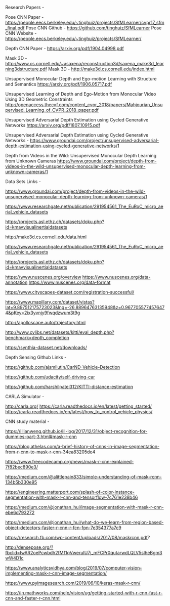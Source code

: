 Research Papers -

Pose CNN Paper   - https://people.eecs.berkeley.edu/~tinghuiz/projects/SfMLearner/cvpr17_sfm_final.pdf
Pose CNN Github  - https://github.com/tinghuiz/SfMLearner 
Pose CNN Website - https://people.eecs.berkeley.edu/~tinghuiz/projects/SfMLearner/

Depth CNN Paper  - https://arxiv.org/pdf/1904.04998.pdf

Mask 3D - http://www.cs.cornell.edu/~asaxena/reconstruction3d/saxena_make3d_learning3dstructure.pdf
Mask 3D - http://make3d.cs.cornell.edu/index.html

Unsupervised Monocular Depth and Ego-motion Learning with Structure and Semantics
https://arxiv.org/pdf/1906.05717.pdf

Unsupervised Learning of Depth and Ego-Motion from Monocular Video Using 3D Geometric Constraints
http://openaccess.thecvf.com/content_cvpr_2018/papers/Mahjourian_Unsupervised_Learning_of_CVPR_2018_paper.pdf

Unsupervised Adversarial Depth Estimation using Cycled Generative Networks
https://arxiv.org/pdf/1807.10915.pdf

Unsupervised Adversarial Depth Estimation using Cycled Generative Networks - https://www.groundai.com/project/unsupervised-adversarial-depth-estimation-using-cycled-generative-networks/1

Depth from Videos in the Wild: Unsupervised Monocular Depth Learning from Unknown Cameras
https://www.groundai.com/project/depth-from-videos-in-the-wild-unsupervised-monocular-depth-learning-from-unknown-cameras/1



Data Sets Links -

https://www.groundai.com/project/depth-from-videos-in-the-wild-unsupervised-monocular-depth-learning-from-unknown-cameras/1

https://www.researchgate.net/publication/291954561_The_EuRoC_micro_aerial_vehicle_datasets

https://projects.asl.ethz.ch/datasets/doku.php?id=kmavvisualinertialdatasets

http://make3d.cs.cornell.edu/data.html

https://www.researchgate.net/publication/291954561_The_EuRoC_micro_aerial_vehicle_datasets

https://projects.asl.ethz.ch/datasets/doku.php?id=kmavvisualinertialdatasets

https://www.nuscenes.org/overview
https://www.nuscenes.org/data-annotation
https://www.nuscenes.org/data-format

https://www.cityscapes-dataset.com/registration-successful/

https://www.mapillary.com/dataset/vistas?lat=9.897512175723023&lng=-26.88964763135948&z=0.9677055774576474&pKey=2ix3yvnjy9fwqdzwum3t9g

http://apolloscape.auto/trajectory.html

http://www.cvlibs.net/datasets/kitti/eval_depth.php?benchmark=depth_completion

https://synthia-dataset.net/downloads/



Depth Sensing Github Links - 

https://github.com/ajsmilutin/CarND-Vehicle-Detection

https://github.com/udacity/self-driving-car

https://github.com/harshilpatel312/KITTI-distance-estimation



CARLA Simulator  -

http://carla.org/
https://carla.readthedocs.io/en/latest/getting_started/
https://carla.readthedocs.io/en/latest/how_to_control_vehicle_physics/



CNN study material -

https://lilianweng.github.io/lil-log/2017/12/31/object-recognition-for-dummies-part-3.html#mask-r-cnn

https://blog.athelas.com/a-brief-history-of-cnns-in-image-segmentation-from-r-cnn-to-mask-r-cnn-34ea83205de4

https://www.freecodecamp.org/news/mask-r-cnn-explained-7f82bec890e3/

https://medium.com/@alittlepain833/simple-understanding-of-mask-rcnn-134b5b330e95

https://engineering.matterport.com/splash-of-color-instance-segmentation-with-mask-r-cnn-and-tensorflow-7c761e238b46

https://medium.com/@jonathan_hui/image-segmentation-with-mask-r-cnn-ebe6d793272

https://medium.com/@jonathan_hui/what-do-we-learn-from-region-based-object-detectors-faster-r-cnn-r-fcn-fpn-7e354377a7c9

https://research.fb.com/wp-content/uploads/2017/08/maskrcnn.pdf?

http://densepose.org/?fbclid=IwAR2oePcwbdh2fMf1qVweruIU7j_mFCPr0qutarwdLQLV5slheBgm3wW4D1c

https://www.analyticsvidhya.com/blog/2019/07/computer-vision-implementing-mask-r-cnn-image-segmentation/

https://www.pyimagesearch.com/2019/06/10/keras-mask-r-cnn/

https://in.mathworks.com/help/vision/ug/getting-started-with-r-cnn-fast-r-cnn-and-faster-r-cnn.html
